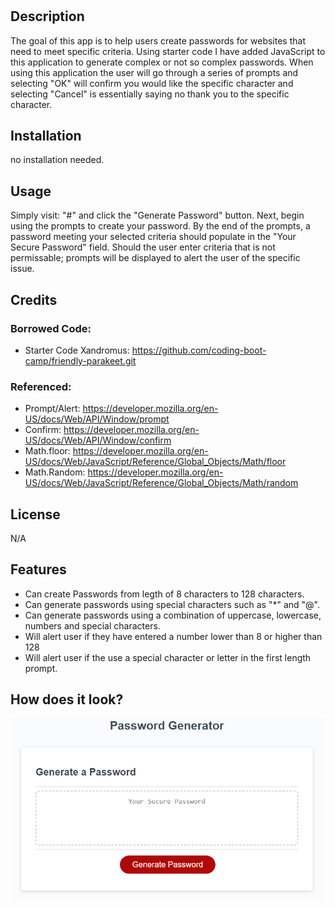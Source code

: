 # <Password Generator>

## Description

The goal of this app is to help users create passwords for websites that need to meet specific criteria. Using starter code I have added JavaScript to this application to generate complex or not so complex passwords. When using this application the user will go through a series of prompts and selecting "OK" will confirm you would like the specific character and selecting "Cancel" is essentially saying no thank you to the specific character.

## Installation

no installation needed.

## Usage

Simply visit: "#" and click the "Generate Password" button. Next, begin using the prompts to create your password. By the end of the prompts, a password meeting your selected criteria should populate in the "Your Secure Password" field. Should the user enter criteria that is not permissable; prompts will be displayed to alert the user of the specific issue.

## Credits

### Borrowed Code:
- Starter Code Xandromus: https://github.com/coding-boot-camp/friendly-parakeet.git

### Referenced:
- Prompt/Alert: https://developer.mozilla.org/en-US/docs/Web/API/Window/prompt
- Confirm: https://developer.mozilla.org/en-US/docs/Web/API/Window/confirm
- Math.floor: https://developer.mozilla.org/en-US/docs/Web/JavaScript/Reference/Global_Objects/Math/floor
- Math.Random: https://developer.mozilla.org/en-US/docs/Web/JavaScript/Reference/Global_Objects/Math/random

## License

N/A

## Features

- Can create Passwords from legth of 8 characters to 128 characters.
- Can generate passwords using special characters such as "*" and "@".
- Can generate passwords using a combination of uppercase, lowercase, numbers and special characters.
- Will alert user if they have entered a number lower than 8 or higher than 128
- Will alert user if the use a special character or letter in the first length prompt.

## How does it look?
![image](develop/imgs/howDoILook.PNG)

